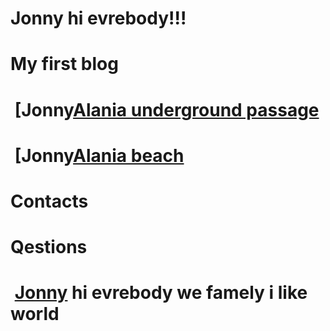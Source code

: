 # Jonny hi evrebody!!!
# My first blog
# <img> [Jonny[Alania underground passage](https://user-images.githubusercontent.com/124875023/232207067-ab189617-975e-4298-9d02-bf0abf1d821c.jpg)
# <img> [Jonny[Alania beach](https://user-images.githubusercontent.com/124875023/232209311-6010710f-84f6-444a-8d42-5eb83ecc3543.jpg)
 
 

 
# Contacts
# Qestions
# <img> [Jonny](https://user-images.githubusercontent.com/124875023/232198664-71009db4-edc4-4ca8-9146-30656d85f1be.jpg) hi evrebody we famely i like world 
 
